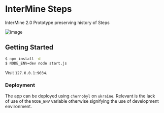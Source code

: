 # InterMine Steps

InterMine 2.0 Prototype preserving history of Steps

![image](https://raw.github.com/radekstepan/intermine-steps/master/example.png)

## Getting Started

```bash
$ npm install -d
$ NODE_ENV=dev node start.js
```

Visit ``127.0.0.1:9034``.

### Deployment

The app can be deployed using `chernobyl` on `ukraine`. Relevant is the lack of use of the `NODE_ENV` variable otherwise signifying the use of development environment.